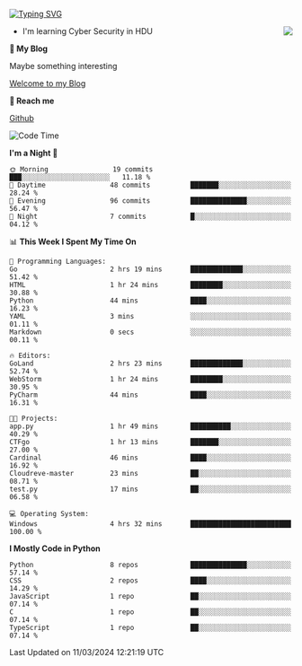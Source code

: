 [![Typing SVG](https://readme-typing-svg.herokuapp.com?font=Fira+Code&pause=1000&random=false&width=450&height=60&lines=Hello+%F0%9F%91%8B%F0%9F%8F%BB;I'm+JBNRZ)](https://git.io/typing-svg)

<a href="#">
  <img align="right" src="https://github-readme-stats.vercel.app/api?username=JBNRZ&show_icons=true&bg_color=15,f2f7fd,E0EAFC" />
</a>

- I'm learning Cyber Security in HDU

 **🌱 My Blog**

Maybe something interesting

[Welcome to my Blog](https://jbnrz.com.cn/)

 **💬 Reach me** 

[Github](https://github.com/JBNRZ)


<!--START_SECTION:waka-->
![Code Time](http://img.shields.io/badge/Code%20Time-365%20hrs%202%20mins-blue)

**I'm a Night 🦉** 

```text
🌞 Morning                19 commits          ███░░░░░░░░░░░░░░░░░░░░░░   11.18 % 
🌆 Daytime                48 commits          ███████░░░░░░░░░░░░░░░░░░   28.24 % 
🌃 Evening                96 commits          ██████████████░░░░░░░░░░░   56.47 % 
🌙 Night                  7 commits           █░░░░░░░░░░░░░░░░░░░░░░░░   04.12 % 
```


📊 **This Week I Spent My Time On** 

```text
💬 Programming Languages: 
Go                       2 hrs 19 mins       █████████████░░░░░░░░░░░░   51.42 % 
HTML                     1 hr 24 mins        ████████░░░░░░░░░░░░░░░░░   30.88 % 
Python                   44 mins             ████░░░░░░░░░░░░░░░░░░░░░   16.23 % 
YAML                     3 mins              ░░░░░░░░░░░░░░░░░░░░░░░░░   01.11 % 
Markdown                 0 secs              ░░░░░░░░░░░░░░░░░░░░░░░░░   00.11 % 

🔥 Editors: 
GoLand                   2 hrs 23 mins       █████████████░░░░░░░░░░░░   52.74 % 
WebStorm                 1 hr 24 mins        ████████░░░░░░░░░░░░░░░░░   30.95 % 
PyCharm                  44 mins             ████░░░░░░░░░░░░░░░░░░░░░   16.31 % 

🐱‍💻 Projects: 
app.py                   1 hr 49 mins        ██████████░░░░░░░░░░░░░░░   40.29 % 
CTFgo                    1 hr 13 mins        ███████░░░░░░░░░░░░░░░░░░   27.00 % 
Cardinal                 46 mins             ████░░░░░░░░░░░░░░░░░░░░░   16.92 % 
Cloudreve-master         23 mins             ██░░░░░░░░░░░░░░░░░░░░░░░   08.71 % 
test.py                  17 mins             ██░░░░░░░░░░░░░░░░░░░░░░░   06.58 % 

💻 Operating System: 
Windows                  4 hrs 32 mins       █████████████████████████   100.00 % 
```

**I Mostly Code in Python** 

```text
Python                   8 repos             ██████████████░░░░░░░░░░░   57.14 % 
CSS                      2 repos             ████░░░░░░░░░░░░░░░░░░░░░   14.29 % 
JavaScript               1 repo              ██░░░░░░░░░░░░░░░░░░░░░░░   07.14 % 
C                        1 repo              ██░░░░░░░░░░░░░░░░░░░░░░░   07.14 % 
TypeScript               1 repo              ██░░░░░░░░░░░░░░░░░░░░░░░   07.14 % 
```




 Last Updated on 11/03/2024 12:21:19 UTC
<!--END_SECTION:waka-->
